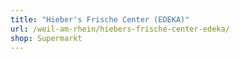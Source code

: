 ```yaml
---
title: "Hieber's Frische Center (EDEKA)"
url: /weil-am-rhein/hiebers-frische-center-edeka/
shop: Supermarkt
---
```

